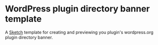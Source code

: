 WordPress plugin directory banner template
===========================================

A [Sketch](http://www.bohemiancoding.com/sketch/) template for creating and previewing you plugin's wordpress.org plugin directory banner.

